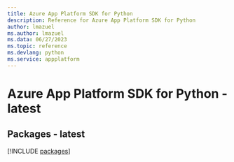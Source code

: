```yaml
---
title: Azure App Platform SDK for Python
description: Reference for Azure App Platform SDK for Python
author: lmazuel
ms.author: lmazuel
ms.data: 06/27/2023
ms.topic: reference
ms.devlang: python
ms.service: appplatform
---
```

# Azure App Platform SDK for Python - latest
## Packages - latest
[!INCLUDE [packages](app-platform-index.md)]